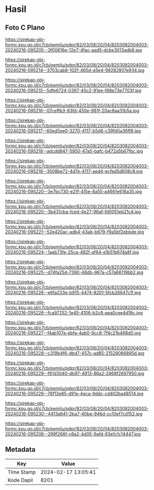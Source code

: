 # Hasil

## Foto C Plano

https://sirekap-obj-formc.kpu.go.id/c7cb/pemilu/pdpr/82/03/08/20/04/8203082004003-20240216-095205--3f00616e-12e7-4fac-aad5-dcbe3013adb8.jpg

https://sirekap-obj-formc.kpu.go.id/c7cb/pemilu/pdpr/82/03/08/20/04/8203082004003-20240216-095214--3703cab8-102f-465d-a5e4-99282807e934.jpg

https://sirekap-obj-formc.kpu.go.id/c7cb/pemilu/pdpr/82/03/08/20/04/8203082004003-20240216-095215--5dfe6724-0397-45c2-91ee-f88e73e7703f.jpg

https://sirekap-obj-formc.kpu.go.id/c7cb/pemilu/pdpr/82/03/08/20/04/8203082004003-20240216-095216--07ceffb3-83fd-450e-981f-20ac8aa31b5a.jpg

https://sirekap-obj-formc.kpu.go.id/c7cb/pemilu/pdpr/82/03/08/20/04/8203082004003-20240216-095217--60ed5ee0-3270-4117-b5d6-c39fd0a36ff8.jpg

https://sirekap-obj-formc.kpu.go.id/c7cb/pemilu/pdpr/82/03/08/20/04/8203082004003-20240216-095218--adcdd847-5950-47a5-bafc-b472a5b67fbc.jpg

https://sirekap-obj-formc.kpu.go.id/c7cb/pemilu/pdpr/82/03/08/20/04/8203082004003-20240216-095218--3508be72-4d7e-4117-aed4-ecfed5d608c8.jpg

https://sirekap-obj-formc.kpu.go.id/c7cb/pemilu/pdpr/82/03/08/20/04/8203082004003-20240216-095220--3e7bc730-e21f-415e-8a55-a4661e616a35.jpg

https://sirekap-obj-formc.kpu.go.id/c7cb/pemilu/pdpr/82/03/08/20/04/8203082004003-20240216-095220--3b431cba-fced-4e27-96af-fd0051eb21c4.jpg

https://sirekap-obj-formc.kpu.go.id/c7cb/pemilu/pdpr/82/03/08/20/04/8203082004003-20240216-095221--52e420ac-adb4-43ab-b679-f9a5bf2ebbde.jpg

https://sirekap-obj-formc.kpu.go.id/c7cb/pemilu/pdpr/82/03/08/20/04/8203082004003-20240216-095224--1aab73fe-25ca-482f-af64-e1b51b674a8f.jpg

https://sirekap-obj-formc.kpu.go.id/c7cb/pemilu/pdpr/82/03/08/20/04/8203082004003-20240216-095225--d74fa25d-7390-48db-967a-c57a66119bb2.jpg

https://sirekap-obj-formc.kpu.go.id/c7cb/pemilu/pdpr/82/03/08/20/04/8203082004003-20240216-095226--e6fa233e-b915-4474-8201-5fcb26647c1f.jpg

https://sirekap-obj-formc.kpu.go.id/c7cb/pemilu/pdpr/82/03/08/20/04/8203082004003-20240216-095226--fca97252-1e45-4106-b2c8-aea0cee4d18c.jpg

https://sirekap-obj-formc.kpu.go.id/c7cb/pemilu/pdpr/82/03/08/20/04/8203082004003-20240216-095227--f4ab107a-ebfa-4ab0-9cc8-7f4c21b468d0.jpg

https://sirekap-obj-formc.kpu.go.id/c7cb/pemilu/pdpr/82/03/08/20/04/8203082004003-20240216-095228--c319b4f6-dbd7-457c-ad85-21529066895d.jpg

https://sirekap-obj-formc.kpu.go.id/c7cb/pemilu/pdpr/82/03/08/20/04/8203082004003-20240216-095229--f81d3040-db97-4913-86a2-2468f2697950.jpg

https://sirekap-obj-formc.kpu.go.id/c7cb/pemilu/pdpr/82/03/08/20/04/8203082004003-20240216-095229--76f13e85-d91e-4eca-9ddc-cd402ba48514.jpg

https://sirekap-obj-formc.kpu.go.id/c7cb/pemilu/pdpr/82/03/08/20/04/8203082004003-20240216-095230--4413a641-2ba7-40be-946d-cc10ef7cd152.jpg

https://sirekap-obj-formc.kpu.go.id/c7cb/pemilu/pdpr/82/03/08/20/04/8203082004003-20240216-095206--299f266f-c6a2-4d05-9afd-93e1c1c14447.jpg


## Metadata

| Key        | Value               |
| ---------- | ------------------- |
| Time Stamp | 2024-02-17 13:05:41 |
| Kode Dapil | 8201                |



